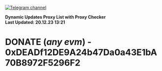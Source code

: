 [![Telegram channel](https://img.shields.io/endpoint?url=https://runkit.io/damiankrawczyk/telegram-badge/branches/master?url=https://t.me/n4z4v0d)](https://t.me/n4z4v0d) 

**Dynamic Updates Proxy List with Proxy Checker**  
**Last Updated: 20.12.23 13:21**

# DONATE (_any evm_) - 0xDEADf12DE9A24b47Da0a43E1bA70B8972F5296F2

